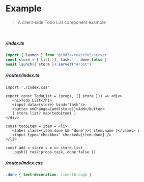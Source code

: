 <style> @import url(example.css);</style>

# Example
> A client-side Todo List component example

<br/>

<section style='margin-top: 10px' hidden>

A **TodoList** component in root route `/` with modular CSS, reactive objects and dual binding. 

</section>

##### /index.ts

```ts
import { launch } from '@c0d3x/reactful/server'
const store = { list:[], task:'', done:false }
await launch({ store }).server("#root") 
```
 
##### /routes/index.ts

```tsx
import './index.css'                        

export const TodoList = (props, ({ store })) => <div>
   <h1>Todo List</h1>
   <input data={store} bind='task'/>
   <button onChange={add(store)}>Add</button>      
   { store.list?.map(todoItem) }
</div> 
 
const todoItem = item = <li> 
   <label class={item.done && 'done'}>{ item.name }</label> | 
   <input type='checkbox' checked={item.done} />
</li>

const add = store = e => store.list
   .push({ task:props.task, done:false })
```
 
##### /routes/index.css

```css
.done { text-decoration: line-through }      
```